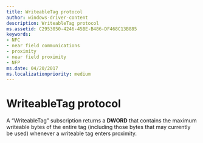 ```yaml
---
title: WriteableTag protocol
author: windows-driver-content
description: WriteableTag protocol
ms.assetid: C2953050-4246-45BE-B486-DF468C13B885
keywords:
- NFC
- near field communications
- proximity
- near field proximity
- NFP
ms.date: 04/20/2017
ms.localizationpriority: medium
---
```


# WriteableTag protocol


A “WriteableTag” subscription returns a **DWORD** that contains the maximum writeable bytes of the entire tag (including those bytes that may currently be used) whenever a writeable tag enters proximity.

 

 





